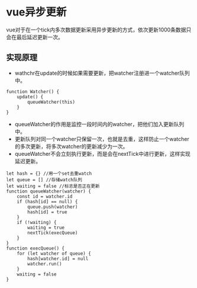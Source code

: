 # vue异步更新

vue对于在一个tick内多次数据更新采用异步更新的方式，依次更新1000条数据只会在最后延迟更新一次。

## 实现原理

- wathchr在update的时候如果需要更新，把watcher注册进一个watcher队列中。
```
function Watcher() {
    update() {
        queueWatcher(this)
    }
}
```

- queueWatcher的作用是监控一段时间内的watcher，把他们加入更新队列中。
- 更新队列对同一个watcher只保留一次，也就是去重，这样防止一个watcher的多次更新，将多次watcher的更新减少为一次。
- queueWatcher不会立刻执行更新，而是会在nextTick中进行更新，这样实现延迟更新。

```
let hash = {} //用一个set去重watch
let queue = [] //存储watch队列
let waiting = false //标志是否正在更新
function queueWatcher(watcher) {
    const id = watcher.id
    if (hash[id] == null) {
        queue.push(watcher)
        hash[id] = true
    }
    if (!waiting) {
        waiting = true
        nextTick(execQueue)
    }
}
function execQueue() {
    for (let watcher of queue) {
        hash[watcher.id] = null
        watcher.run()
    }
    waiting = false
}
```